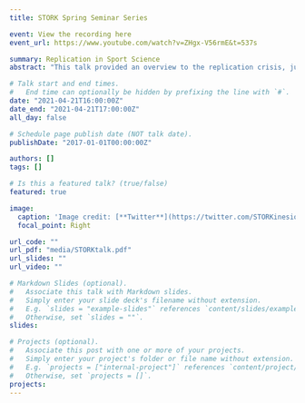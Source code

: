 ```yaml
---
title: STORK Spring Seminar Series

event: View the recording here
event_url: https://www.youtube.com/watch?v=ZHgx-V56rmE&t=537s

summary: Replication in Sport Science
abstract: "This talk provided an overview to the replication crisis, justification for replication in sport science through discussion of poor practices in the field and explained elements of the project for potential collaborators."

# Talk start and end times.
#   End time can optionally be hidden by prefixing the line with `#`.
date: "2021-04-21T16:00:00Z"
date_end: "2021-04-21T17:00:00Z"
all_day: false

# Schedule page publish date (NOT talk date).
publishDate: "2017-01-01T00:00:00Z"

authors: []
tags: []

# Is this a featured talk? (true/false)
featured: true

image:
  caption: 'Image credit: [**Twitter**](https://twitter.com/STORKinesiology)'
  focal_point: Right

url_code: ""
url_pdf: "media/STORKtalk.pdf"
url_slides: ""
url_video: ""

# Markdown Slides (optional).
#   Associate this talk with Markdown slides.
#   Simply enter your slide deck's filename without extension.
#   E.g. `slides = "example-slides"` references `content/slides/example-slides.md`.
#   Otherwise, set `slides = ""`.
slides: 

# Projects (optional).
#   Associate this post with one or more of your projects.
#   Simply enter your project's folder or file name without extension.
#   E.g. `projects = ["internal-project"]` references `content/project/deep-learning/index.md`.
#   Otherwise, set `projects = []`.
projects:
---
```


